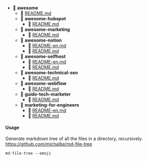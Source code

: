 - 📂 __awesome__
   - 📄 [README.md](README.md)
   - 📂 __awesome\-hubspot__
     - 📄 [README.md](awesome-hubspot/README.md)
   - 📂 __awesome\-marketing__
     - 📄 [README.md](awesome-marketing/README.md)
   - 📂 __awesome\-notion__
     - 📄 [README\-en.md](awesome-notion/README-en.md)
     - 📄 [README.md](awesome-notion/README.md)
   - 📂 __awesome\-selfhost__
     - 📄 [README\-en.md](awesome-selfhost/README-en.md)
     - 📄 [README.md](awesome-selfhost/README.md)
   - 📂 __awesome\-technical\-seo__
     - 📄 [README.md](awesome-technical-seo/README.md)
   - 📂 __awesome\-webflow__
     - 📄 [README.md](awesome-webflow/README.md)
   - 📂 __guide\-tech\-marketer__
     - 📄 [README.md](guide-tech-marketer/README.md)
   - 📂 __marketing\-for\-engineers__
     - 📄 [README\-en.md](marketing-for-engineers/README-en.md)
     - 📄 [README.md](marketing-for-engineers/README.md)


#### Usage
Generate markdown tree of all the files in a directory, recursively.
https://github.com/michalbe/md-file-tree

`md-file-tree --emoji`
